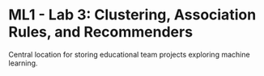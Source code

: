 # ML1 - Lab 3: Clustering, Association Rules, and Recommenders
Central location for storing educational team projects exploring machine learning.
